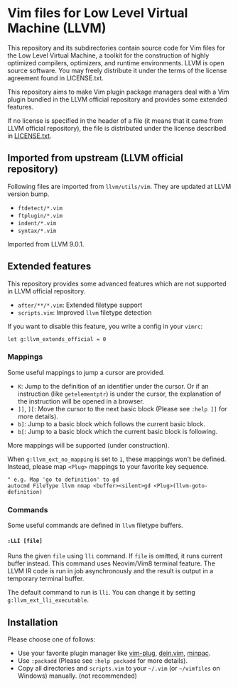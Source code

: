 Vim files for Low Level Virtual Machine (LLVM)
==============================================

This repository and its subdirectories contain source code for Vim files for the Low Level Virtual
Machine, a toolkit for the construction of highly optimized compilers, optimizers, and runtime
environments. LLVM is open source software. You may freely distribute it under the terms of the license
agreement found in LICENSE.txt.

This repository aims to make Vim plugin package managers deal with a Vim plugin bundled in the LLVM
official repository and provides some extended features.

If no license is specified in the header of a file (it means that it came from LLVM official repository),
the file is distributed under the license described in [LICENSE.txt](LICENSE.txt).

## Imported from upstream (LLVM official repository)

Following files are imported from `llvm/utils/vim`. They are updated at LLVM version bump.

- `ftdetect/*.vim`
- `ftplugin/*.vim`
- `indent/*.vim`
- `syntax/*.vim`

Imported from LLVM 9.0.1.

## Extended features

This repository provides some advanced features which are not supported in LLVM official repository.

- `after/**/*.vim`: Extended filetype support
- `scripts.vim`: Improved `llvm` filetype detection

If you want to disable this feature, you write a config in your `vimrc`:

```vim
let g:llvm_extends_official = 0
```

### Mappings

Some useful mappings to jump a cursor are provided.

- `K`: Jump to the definition of an identifier under the cursor. Or if an instruction (like `getelementptr`)
  is under the cursor, the explanation of the instruction will be opened in a browser.
- `]]`, `][`: Move the cursor to the next basic block (Please see `:help ]]` for more details).
- `b]`: Jump to a basic block which follows the current basic block.
- `b[`: Jump to a basic block which the current basic block is following.

More mappings will be supported (under construction).

When `g:llvm_ext_no_mapping` is set to `1`, these mappings won't be defined. Instead, please map `<Plug>`
mappings to your favorite key sequence.

```vim
" e.g. Map 'go to definition' to gd
autocmd FileType llvm nmap <buffer><silent>gd <Plug>(llvm-goto-definition)
```

### Commands

Some useful commands are defined in `llvm` filetype buffers.

#### `:LLI [file]`

Runs the given `file` using `lli` command. If `file` is omitted, it runs current buffer instead.
This command uses Neovim/Vim8 terminal feature. The LLVM IR code is run in job asynchronously and
the result is output in a temporary terminal buffer.

The default command to run is `lli`. You can change it by setting `g:llvm_ext_lli_executable`.

## Installation

Please choose one of follows:

- Use your favorite plugin manager like [vim-plug][], [dein.vim][], [minpac][].
- Use `:packadd` (Please see `:help packadd` for more details).
- Copy all directories and `scripts.vim` to your `~/.vim` (or `~/vimfiles` on Windows) manually. (not recommended)

[vim-plug]: https://github.com/junegunn/vim-plug
[dein.vim]: https://github.com/Shougo/dein.vim
[minpac]: https://github.com/k-takata/minpac
